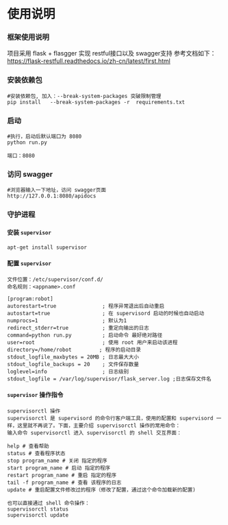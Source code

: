 # 使用说明
### 框架使用说明
项目采用 flask + flasgger 实现 restful接口以及 swagger支持
参考文档如下：
https://flask-restfull.readthedocs.io/zh-cn/latest/first.html

### 安装依赖包

```shell
#安装依赖包, 加入：--break-system-packages 突破限制管理
pip install   --break-system-packages -r  requirements.txt
```

### 启动

```shell
#执行，启动后默认端口为 8080
python run.py
```

`端口：8080`

### 访问 swagger

```shell
#浏览器输入一下地址，访问 swagger页面
http://127.0.0.1:8080/apidocs
```

### 守护进程

#### 安装 `supervisor`

```shell
apt-get install supervisor
```

#### 配置 `supervisor`

```
文件位置：/etc/supervisor/conf.d/
命名规则：<appname>.conf

[program:robot]
autorestart=true               ; 程序异常退出后自动重启              
autostart=true                 ; 在 supervisord 启动的时候也自动启动
numprocs=1                     ; 默认为1
redirect_stderr=true           ; 重定向输出的日志
command=python run.py          ; 启动命令 最好绝对路径
user=root                      ; 使用 root 用户来启动该进程
directory=/home/robot         ; 程序的启动目录
stdout_logfile_maxbytes = 20MB ; 日志最大大小
stdout_logfile_backups = 20    ; 文件保存数量
loglevel=info                  ; 日志级别
stdout_logfile = /var/log/supervisor/flask_server.log ;日志保存文件名
```

#### `supervisor` 操作指令

```
supervisorctl 操作
supervisorctl 是 supervisord 的命令行客户端工具，使用的配置和 supervisord 一样，这里就不再说了。下面，主要介绍 supervisorctl 操作的常用命令：
输入命令 supervisorctl 进入 supervisorctl 的 shell 交互界面：

help # 查看帮助
status # 查看程序状态
stop program_name # 关闭 指定的程序
start program_name # 启动 指定的程序
restart program_name # 重启 指定的程序
tail -f program_name # 查看 该程序的日志
update # 重启配置文件修改过的程序（修改了配置，通过这个命令加载新的配置)

也可以直接通过 shell 命令操作：
supervisorctl status
supervisorctl update
```